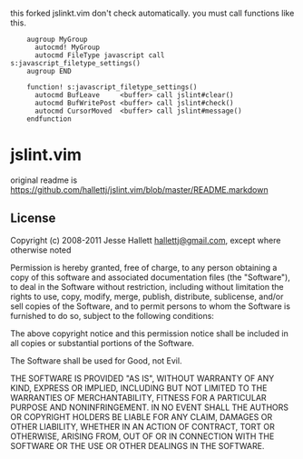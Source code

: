 
this forked jslinkt.vim don't check automatically.
you must call functions like this.

        augroup MyGroup
          autocmd! MyGroup
          autocmd FileType javascript call s:javascript_filetype_settings()
        augroup END
        
        function! s:javascript_filetype_settings()
          autocmd BufLeave     <buffer> call jslint#clear()
          autocmd BufWritePost <buffer> call jslint#check()
          autocmd CursorMoved  <buffer> call jslint#message()
        endfunction


jslint.vim
=============

original readme is https://github.com/hallettj/jslint.vim/blob/master/README.markdown

License
---------

Copyright (c) 2008-2011 Jesse Hallett <hallettj@gmail.com>, except where
otherwise noted

Permission is hereby granted, free of charge, to any person obtaining a copy of
this software and associated documentation files (the "Software"), to deal in
the Software without restriction, including without limitation the rights to
use, copy, modify, merge, publish, distribute, sublicense, and/or sell copies
of the Software, and to permit persons to whom the Software is furnished to do
so, subject to the following conditions:

The above copyright notice and this permission notice shall be included in all
copies or substantial portions of the Software.

The Software shall be used for Good, not Evil.

THE SOFTWARE IS PROVIDED "AS IS", WITHOUT WARRANTY OF ANY KIND, EXPRESS OR
IMPLIED, INCLUDING BUT NOT LIMITED TO THE WARRANTIES OF MERCHANTABILITY,
FITNESS FOR A PARTICULAR PURPOSE AND NONINFRINGEMENT. IN NO EVENT SHALL THE
AUTHORS OR COPYRIGHT HOLDERS BE LIABLE FOR ANY CLAIM, DAMAGES OR OTHER
LIABILITY, WHETHER IN AN ACTION OF CONTRACT, TORT OR OTHERWISE, ARISING FROM,
OUT OF OR IN CONNECTION WITH THE SOFTWARE OR THE USE OR OTHER DEALINGS IN THE
SOFTWARE.
